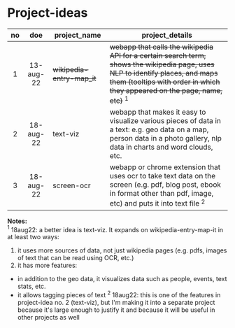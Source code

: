 # Project-ideas

| no | doe     | project_name             | project_details                                       |
|:--:|:-------:|--------------------------|-------------------------------------------------------|
| 1  |13-aug-22|~~wikipedia-entry-map_it~~|~~webapp that calls the wikipedia API for a certain search term, shows the wikipedia page, uses NLP to identify places, and maps them (tooltips with order in which they appeared on the page, name, etc)~~ $^1$| 
| 2  |18-aug-22|text-viz                  |webapp that makes it easy to visualize various pieces of data in a text: e.g. geo data on a map, person data in a photo gallery, nlp data in charts and word clouds, etc.|
| 3  |18-aug-22|screen-ocr                |webapp or chrome extension that uses ocr to take text data on the screen (e.g. pdf, blog post, ebook in format other than pdf, image, etc) and puts it into text file $^2$|


**Notes:**  
$^1$ 18aug22: a better idea is text-viz. It expands on wikipedia-entry-map-it in at least two ways:
1. it uses more sources of data, not just wikipedia pages (e.g. pdfs, images of text that can be read using OCR, etc.)
2. it has more features:
- in addition to the geo data, it visualizes data such as people, events, text stats, etc.
- it allows tagging pieces of text
$^2$ 18aug22: this is one of the features in project-idea no. 2 (text-viz), but I'm making it into a separate project because it's large enough to justify it and because it will be useful in other projects as well